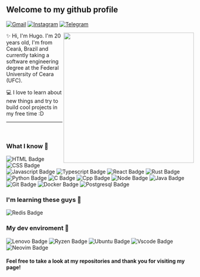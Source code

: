 ## Welcome to my github profile
[![Gmail](https://img.shields.io/badge/Gmail-D14836?style=for-the-badge&logo=gmail&logoColor=white)](mailto:hugorplobo@gmail.com)
[![Instagram](https://img.shields.io/badge/Instagram-E4405F?style=for-the-badge&logo=instagram&logoColor=white)](https://www.instagram.com/hugo.cpp) 
[![Telegram](https://img.shields.io/badge/Telegram-2CA5E0?style=for-the-badge&logo=telegram&logoColor=white)](https://t.me/hugorplobo)

<img src="https://lanyard.cnrad.dev/api/498128956965519370" align="right" width="350px"/>

:sparkles: Hi, I'm Hugo. I'm 20 years old, I'm from Ceará, Brazil and currently taking a software engineering degree at the Federal University of Ceara (UFC). 

:computer: I love to learn about new things and try to build cool projects in my free time :D

---
<br />

### What I know :star_struck:

![HTML Badge](https://img.shields.io/badge/HTML5-E34F26?style=for-the-badge&logo=html5&logoColor=white)
![CSS Badge](https://img.shields.io/badge/CSS3-1572B6?style=for-the-badge&logo=css3&logoColor=white)
![Javascript Badge](https://img.shields.io/badge/JavaScript-323330?style=for-the-badge&logo=javascript&logoColor=F7DF1E)
![Typescript Badge](https://img.shields.io/badge/TypeScript-007ACC?style=for-the-badge&logo=typescript&logoColor=white)
![React Badge](https://img.shields.io/badge/React-20232A?style=for-the-badge&logo=react&logoColor=61DAFB)
![Rust Badge](https://img.shields.io/badge/Rust-000000?style=for-the-badge&logo=rust&logoColor=white)
![Python Badge](https://img.shields.io/badge/Python-FFD43B?style=for-the-badge&logo=python&logoColor=blue)
![C Badge](https://img.shields.io/badge/C-00599C?style=for-the-badge&logo=c&logoColor=white)
![Cpp Badge](https://img.shields.io/badge/C%2B%2B-00599C?style=for-the-badge&logo=c%2B%2B&logoColor=white)
![Node Badge](https://img.shields.io/badge/Node.js-339933?style=for-the-badge&logo=nodedotjs&logoColor=white)
![Java Badge](https://img.shields.io/badge/Java-D00000?style=for-the-badge&logo=openjdk&logoColor=white)
![Git Badge](https://img.shields.io/badge/GIT-E44C30?style=for-the-badge&logo=git&logoColor=white)
![Docker Badge](https://img.shields.io/badge/Docker-2CA5E0?style=for-the-badge&logo=docker&logoColor=white)
![Postgresql Badge](https://img.shields.io/badge/PostgreSQL-316192?style=for-the-badge&logo=postgresql&logoColor=white)

### I'm learning these guys :cold_face:

![Redis Badge](https://img.shields.io/badge/redis-%23DD0031.svg?&style=for-the-badge&logo=redis&logoColor=white)

### My dev enviroment :robot:

![Lenovo Badge](https://img.shields.io/badge/lenovo%20laptop-E2231A?style=for-the-badge&logo=lenovo&logoColor=white)
![Ryzen Badge](https://img.shields.io/badge/AMD%20Ryzen_5_3500U-ED1C24?style=for-the-badge&logo=amd&logoColor=white)
![Ubuntu Badge](https://img.shields.io/badge/Ubuntu-E95420?style=for-the-badge&logo=ubuntu&logoColor=white)
![Vscode Badge](https://img.shields.io/badge/VSCode-0078D4?style=for-the-badge&logo=visual%20studio%20code&logoColor=white)
![Neovim Badge](https://img.shields.io/badge/NeoVim-%2357A143.svg?&style=for-the-badge&logo=neovim&logoColor=white)


#### Feel free to take a look at my repositories and thank you for visiting my page!
